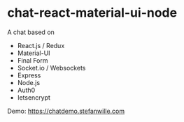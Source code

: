 # chat-react-material-ui-node

A chat based on

* React.js / Redux
* Material-UI
* Final Form
* Socket.io / Websockets
* Express
* Node.js
* Auth0
* letsencrypt

Demo: https://chatdemo.stefanwille.com
